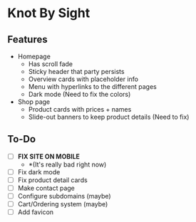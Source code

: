 # Knot By Sight
## Features
* Homepage
    - Has scroll fade
    - Sticky header that party persists
    - Overview cards with placeholder info
    - Menu with hyperlinks to the different pages
    - Dark mode (Need to fix the colors)
* Shop page
    - Product cards with prices + names
    - Slide-out banners to keep product details (Need to fix)
##
## To-Do
- [ ]  **FIX SITE ON MOBILE**
    - *(It's really bad right now)
- [ ]  Fix dark mode 
- [ ]  Fix product detail cards
- [ ]  Make contact page
- [ ]  Configure subdomains (maybe)
- [ ]  Cart/Ordering system (maybe)
- [ ]  Add favicon